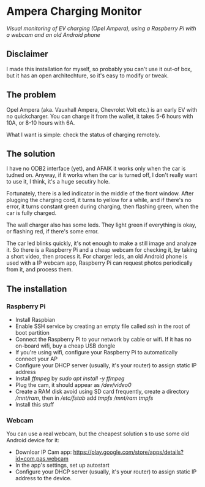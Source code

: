 # Ampera Charging Monitor

*Visual monitoring of EV charging (Opel Ampera), using a Raspberry Pi with a webcam and an old Android phone*

## Disclaimer

I made this installation for myself, so probably you can't use it out-of box, but it has an open architechture, so it's easy to modify or tweak.

## The problem

Opel Ampera (aka. Vauxhall Ampera, Chevrolet Volt etc.) is an early EV with no  quickcharger. You can charge it from the wallet, it takes 5-6 hours with 10A, or 8-10 hours with 6A.

What I want is simple: check the status of charging remotely. 

## The solution

I have no ODB2 interface (yet), and AFAIK it works only when the car is tudned on. Anyway, if it works when the car is turned off, I don't really want to use it, I think, it's a huge secutiry hole.

Fortunately, there is a led indicator in the middle of the front window. After plugging the charging cord, it turns to yellow for a while, and if there's no error, it turns constant green during charging, then flashing green, when the car is fully charged.

The wall charger also has some leds. They light green if everything is okay, or flashing red, if there's some error.

The car led blinks quickly, it's not enough to make a still image and analyze it. So there is a Raspberry Pi and a cheap webcam for checking it, by taking a short video, then process it. For charger leds, an old Android phone is used with a IP webcam app, Raspberry Pi can request photos periodically from it, and process them.

## The installation

### Raspberry Pi

- Install Raspbian
- Enable SSH service by creating an empty file called *ssh* in the root of boot partition
- Connect the Raspberry Pi to your network by cable or wifi. If it has no on-board wifi, buy a cheap USB dongle
- If you're using wifi, configure your Raspberry Pi to automatically connect your AP
- Configure your DHCP server (usually, it's your router) to assign static IP address
- Install *ffmpeg* by *sudo apt install -y ffmpeg*
- Plug the cam, it should appear as */dev/video0*
- Create a RAM disk avoid using SD card frequently, create a directory */mnt/ram*, then in */etc/fstab* add *tmpfs /mnt/ram tmpfs*
- Install this stuff

### Webcam

You can use a real webcam, but the cheapest solution s to use some old Android device for it:
- Downloar IP Cam app: https://play.google.com/store/apps/details?id=com.pas.webcam
- In the app's settings, set up autostart
- Configure your DHCP server (usually, it's your router) to assign static IP address to the device.

